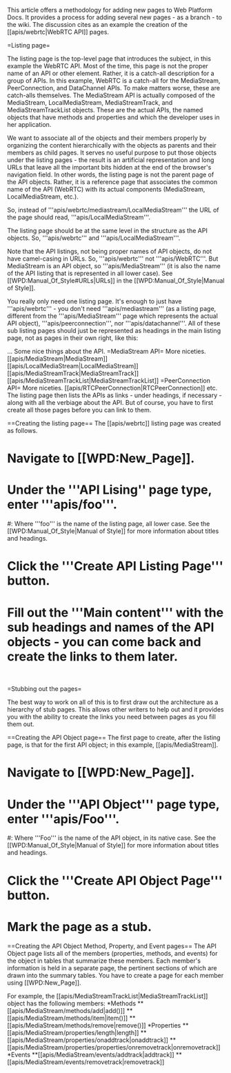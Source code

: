 This article offers a methodology for adding new pages to Web Platform Docs. It provides a process for adding several new pages -  as a branch - to the wiki. The discussion cites as an example the creation of  the [[apis/webrtc|WebRTC API]] pages.

=Listing page=

The listing page is the top-level page that introduces the subject, in this example the WebRTC API. Most of the time, this page is not the proper name of an API or other element. Rather, it is a catch-all description for a group of APIs. In this example, WebRTC is a catch-all for the MediaStream, PeerConnection, and DataChannel APIs. To make matters worse, these are catch-alls themselves. The MediaStream API is actually composed of the MediaStream, LocalMediaStream, MediaStreamTrack, and MediaStreamTrackList objects. These are the actual APIs, the named objects that have methods and properties and which the developer uses in her application.

We want to associate all of the objects and their members properly by organizing the content hierarchically with the objects as parents and their members as child pages. It serves no useful purpose to put those objects under the listing pages - the result is an artificial representation and long URLs that leave all the important bits hidden at the end of the browser's navigation field. In other words, the listing page is not the parent page of the API objects. Rather, it is a reference page that associates the common name of the API (WebRTC) with its actual components (MediaStream, LocalMediaStream, etc.).

So, instead of '''apis/webrtc/mediastream/LocalMediaStream''' the URL of the page should read, '''apis/LocalMediaStream'''.

The listing page should be at the same level in the structure as the API objects. So, '''apis/webrtc''' and '''apis/LocalMediaStream'''.

Note that the API listings, not being proper names of API objects, do not have camel-casing in URLs. So, '''apis/webrtc''' not '''apis/WebRTC'''. But MediaStream is an API object, so '''apis/MediaStream''' (it is also the name of the API listing that is represented in all lower case). See [[WPD:Manual_Of_Style#URLs|URLs]] in the [[WPD:Manual_Of_Style|Manual of Style]].

You really only need one listing page. It's enough to just have '''apis/webrtc''' - you don't need '''apis/mediastream''' (as a listing page, different from the '''apis/MediaStream''' page which represents the actual API object), '''apis/peerconnection''', nor '''apis/datachannel'''. All of these sub listing pages should just be represented as headings in the main listing page, not as pages in their own right, like this:
 <nowiki>
<title>WebRTC API</title>
...
Some nice things about the API.
=MediaStream API=
More niceties.
        [[apis/MediaStream|MediaStream]]
        [[apis/LocalMediaStream|LocalMediaStream]]
        [[apis/MediaStreamTrack|MediaStreamTrack]]
        [[apis/MediaStreamTrackList|MediaStreamTrackList]]
=PeerConnection API=
 More niceties.
        [[apis/RTCPeerConnection|RTCPeerConnection]]
    etc.</nowiki>
The listing page then lists the APIs as links - under headings, if necessary - along with all the verbiage about the API. But of course, you have to first create all those pages before you can link to them.

==Creating the listing page==
The [[apis/webrtc]] listing page was created as follows.
# Navigate to [[WPD:New_Page]].
# Under the '''API Lising'' page type, enter '''apis/foo'''.
#: Where '''foo''' is the name of the listing page, all lower case. See the [[WPD:Manual_Of_Style|Manual of Style]] for more information about titles and headings.
# Click the '''Create API Listing Page''' button.
# Fill out the '''Main content''' with the sub headings and names of the API objects - you can come back and create the links to them later.
&nbsp;

=Stubbing out the pages=

The best way to work on all of this is to first draw out the architecture as a hierarchy of stub pages. This allows other writers to help out and it provides you with the ability to create the links you need between pages as you fill them out.

==Creating the API Object page==
The first page to create, after the listing page, is that for the first API object; in this example, [[apis/MediaStream]].
# Navigate to [[WPD:New_Page]].
# Under the '''API Object''' page type, enter '''apis/Foo'''.
#: Where '''Foo''' is the name of the API object, in its native case. See the [[WPD:Manual_Of_Style|Manual of Style]] for more information about titles and headings.
# Click the '''Create API Object Page''' button.
# Mark the page as a stub.

==Creating the API Object Method, Property, and Event pages==
The API Object page lists all of the members (properties, methods, and events) for the object in tables that summarize these members. Each member's information is held in a separate page, the pertinent sections of which are drawn into the summary tables. You have to create a page for each member using [[WPD:New_Page]].

For example, the [[apis/MediaStreamTrackList|MediaStreamTrackList]] object has the following members:
*Methods
**[[apis/MediaStream/methods/add|add()]]
**[[apis/MediaStream/methods/item|item()]]
**[[apis/MediaStream/methods/remove|remove()]]
*Properties
**[[apis/MediaStream/properties/length|length]]
**[[apis/MediaStream/properties/onaddtrack|onaddtrack]]
**[[apis/MediaStream/properties/properties/onremovetrack|onremovetrack]]
*Events
**[[apis/MediaStream/events/addtrack|addtrack]]
**[[apis/MediaStream/events/removetrack|removetrack]]